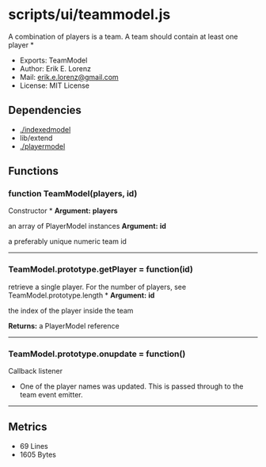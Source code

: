 # scripts/ui/teammodel.js


A combination of players is a team. A team should contain at least one player *

* Exports: TeamModel
* Author: Erik E. Lorenz 
* Mail: <erik.e.lorenz@gmail.com>
* License: MIT License


## Dependencies

* <a href="./indexedmodel.html">./indexedmodel</a>
* lib/extend
* <a href="./playermodel.html">./playermodel</a>

## Functions

###   function TeamModel(players, id)
Constructor
*
**Argument:** **players**

an array of PlayerModel instances
**Argument:** **id**

a preferably unique numeric team id

---


###   TeamModel.prototype.getPlayer = function(id)
retrieve a single player. For the number of players, see
TeamModel.prototype.length
*
**Argument:** **id**

the index of the player inside the team

**Returns:** a PlayerModel reference

---


###   TeamModel.prototype.onupdate = function()
Callback listener
* One of the player names was updated. This is passed through to the team
event emitter.


---

## Metrics

* 69 Lines
* 1605 Bytes

